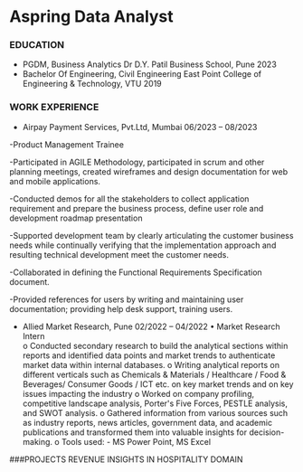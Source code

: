 # Aspring Data Analyst

###  EDUCATION
	
- PGDM, Business Analytics	                     	Dr D.Y. Patil Business School, Pune                                                       2023
- Bachelor Of Engineering, Civil Engineering      	East Point College of Engineering & Technology, VTU                                       2019                                                                                                                                                                                                                                                                                                                                            
###  WORK EXPERIENCE	

- Airpay Payment Services, Pvt.Ltd, Mumbai                                                                                                        06/2023 – 08/2023

 -Product Management Trainee		 							

-Participated in AGILE Methodology, participated in scrum and other planning meetings, created wireframes and design documentation for web and mobile applications.

-Conducted demos for all the stakeholders to collect application requirement and prepare the business process, define user role and development roadmap presentation

-Supported development team by clearly articulating the customer business needs while continually verifying that the implementation approach and resulting technical development meet the customer needs.

-Collaborated in defining the Functional Requirements Specification document.

-Provided references for users by writing and maintaining user documentation; providing help desk support, training users.

- Allied Market Research, Pune                                                                                                                                                                      02/2022 – 04/2022
•   Market Research Intern	                                                                                                                                                                                                                                                                                                                     
o	Conducted secondary research to build the analytical sections within reports and identified data points and market trends to authenticate market data within internal databases.
o	Writing analytical reports on different verticals such as Chemicals & Materials / Healthcare / Food & Beverages/ Consumer Goods / ICT etc. on key market trends and on key issues impacting the industry
o	Worked on company profiling, competitive landscape analysis, Porter's Five Forces, PESTLE analysis, and SWOT analysis.
o	Gathered information from various sources such as industry reports, news articles, government data, and academic publications and transformed them into valuable insights for decision-making.
o	Tools used: - MS Power Point, MS Excel


###PROJECTS
REVENUE INSIGHTS IN HOSPITALITY DOMAIN
